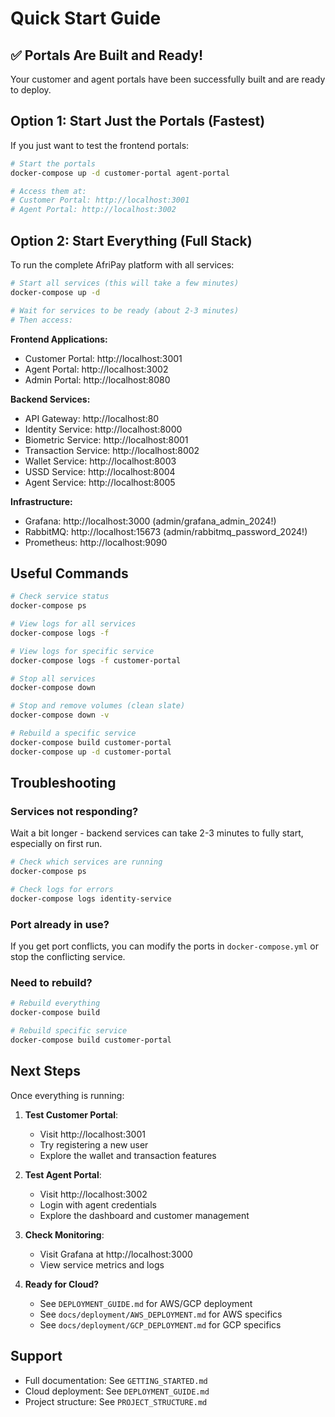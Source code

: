 # Quick Start Guide

## ✅ Portals Are Built and Ready!

Your customer and agent portals have been successfully built and are ready to deploy.

## Option 1: Start Just the Portals (Fastest)

If you just want to test the frontend portals:

```bash
# Start the portals
docker-compose up -d customer-portal agent-portal

# Access them at:
# Customer Portal: http://localhost:3001
# Agent Portal: http://localhost:3002
```

## Option 2: Start Everything (Full Stack)

To run the complete AfriPay platform with all services:

```bash
# Start all services (this will take a few minutes)
docker-compose up -d

# Wait for services to be ready (about 2-3 minutes)
# Then access:
```

**Frontend Applications:**
- Customer Portal: http://localhost:3001
- Agent Portal: http://localhost:3002
- Admin Portal: http://localhost:8080

**Backend Services:**
- API Gateway: http://localhost:80
- Identity Service: http://localhost:8000
- Biometric Service: http://localhost:8001
- Transaction Service: http://localhost:8002
- Wallet Service: http://localhost:8003
- USSD Service: http://localhost:8004
- Agent Service: http://localhost:8005

**Infrastructure:**
- Grafana: http://localhost:3000 (admin/grafana_admin_2024!)
- RabbitMQ: http://localhost:15673 (admin/rabbitmq_password_2024!)
- Prometheus: http://localhost:9090

## Useful Commands

```bash
# Check service status
docker-compose ps

# View logs for all services
docker-compose logs -f

# View logs for specific service
docker-compose logs -f customer-portal

# Stop all services
docker-compose down

# Stop and remove volumes (clean slate)
docker-compose down -v

# Rebuild a specific service
docker-compose build customer-portal
docker-compose up -d customer-portal
```

## Troubleshooting

### Services not responding?
Wait a bit longer - backend services can take 2-3 minutes to fully start, especially on first run.

```bash
# Check which services are running
docker-compose ps

# Check logs for errors
docker-compose logs identity-service
```

### Port already in use?
If you get port conflicts, you can modify the ports in `docker-compose.yml` or stop the conflicting service.

### Need to rebuild?
```bash
# Rebuild everything
docker-compose build

# Rebuild specific service
docker-compose build customer-portal
```

## Next Steps

Once everything is running:

1. **Test Customer Portal**: 
   - Visit http://localhost:3001
   - Try registering a new user
   - Explore the wallet and transaction features

2. **Test Agent Portal**:
   - Visit http://localhost:3002
   - Login with agent credentials
   - Explore the dashboard and customer management

3. **Check Monitoring**:
   - Visit Grafana at http://localhost:3000
   - View service metrics and logs

4. **Ready for Cloud?**
   - See `DEPLOYMENT_GUIDE.md` for AWS/GCP deployment
   - See `docs/deployment/AWS_DEPLOYMENT.md` for AWS specifics
   - See `docs/deployment/GCP_DEPLOYMENT.md` for GCP specifics

## Support

- Full documentation: See `GETTING_STARTED.md`
- Cloud deployment: See `DEPLOYMENT_GUIDE.md`
- Project structure: See `PROJECT_STRUCTURE.md`
